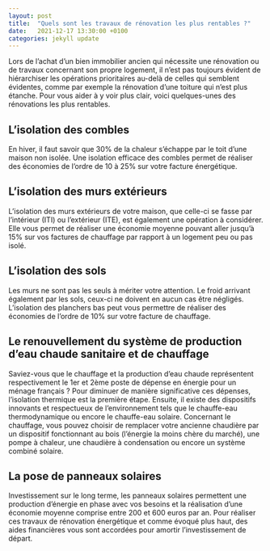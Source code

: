 ```yaml
---
layout: post
title:  "Quels sont les travaux de rénovation les plus rentables ?"
date:   2021-12-17 13:30:00 +0100
categories: jekyll update
---
```

Lors de l’achat d’un bien immobilier ancien qui nécessite une rénovation ou de travaux concernant son propre logement, il n’est pas toujours évident de hiérarchiser les opérations prioritaires au-delà de celles qui semblent évidentes, comme par exemple la rénovation d’une toiture qui n’est plus étanche. Pour vous aider à y voir plus clair, voici quelques-unes des rénovations les plus rentables.

## L’isolation des combles
En hiver, il faut savoir que 30% de la chaleur s’échappe par le toit d’une maison non isolée. Une isolation efficace des combles permet de réaliser des économies de l’ordre de 10 à 25% sur votre facture énergétique.

## L’isolation des murs extérieurs
L’isolation des murs extérieurs de votre maison, que celle-ci se fasse par l’intérieur (ITI) ou l’extérieur (ITE), est également une opération à considérer. Elle vous permet de réaliser une économie moyenne pouvant aller jusqu’à 15% sur vos factures de chauffage par rapport à un logement peu ou pas isolé.

## L’isolation des sols
Les murs ne sont pas les seuls à mériter votre attention. Le froid arrivant également par les sols, ceux-ci ne doivent en aucun cas être négligés. L’isolation des planchers bas peut vous permettre de réaliser des économies de l’ordre de 10% sur votre facture de chauffage.

## Le renouvellement du système de production d’eau chaude sanitaire et de chauffage
Saviez-vous que le chauffage et la production d’eau chaude représentent respectivement le 1er et 2ème poste de dépense en énergie pour un ménage français ?  Pour diminuer de manière significative ces dépenses, l’isolation thermique est la première étape. Ensuite, il existe des dispositifs innovants et respectueux de l’environnement tels que le chauffe-eau thermodynamique ou encore le chauffe-eau solaire. Concernant le chauffage, vous pouvez choisir de remplacer votre ancienne chaudière par un dispositif fonctionnant au bois (l’énergie la moins chère du marché), une pompe à chaleur, une chaudière à condensation ou encore un système combiné solaire.

## La pose de panneaux solaires
Investissement sur le long terme, les panneaux solaires permettent une production d’énergie en phase avec vos besoins et la réalisation d’une économie moyenne comprise entre 200 et 600 euros par an.
Pour réaliser ces travaux de rénovation énergétique et comme évoqué plus haut, des aides financières vous sont accordées pour amortir l’investissement de départ.
